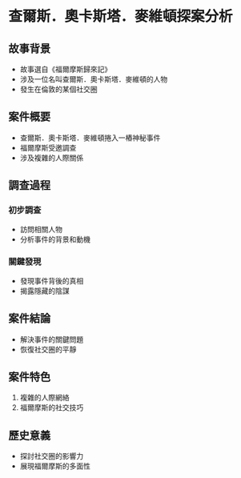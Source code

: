 # 查爾斯．奧卡斯塔．麥維頓探案分析

## 故事背景
- 故事選自《福爾摩斯歸來記》
- 涉及一位名叫查爾斯．奧卡斯塔．麥維頓的人物
- 發生在倫敦的某個社交圈

## 案件概要
- 查爾斯．奧卡斯塔．麥維頓捲入一樁神秘事件
- 福爾摩斯受邀調查
- 涉及複雜的人際關係

## 調查過程
### 初步調查
- 訪問相關人物
- 分析事件的背景和動機

### 關鍵發現
- 發現事件背後的真相
- 揭露隱藏的陰謀

## 案件結論
- 解決事件的關鍵問題
- 恢復社交圈的平靜

## 案件特色
1. 複雜的人際網絡
2. 福爾摩斯的社交技巧

## 歷史意義
- 探討社交圈的影響力
- 展現福爾摩斯的多面性 